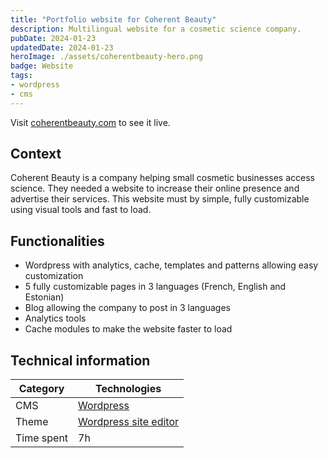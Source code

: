 ```yaml
---
title: "Portfolio website for Coherent Beauty"
description: Multilingual website for a cosmetic science company.
pubDate: 2024-01-23
updatedDate: 2024-01-23
heroImage: ./assets/coherentbeauty-hero.png
badge: Website
tags:
- wordpress
- cms
---
```


Visit [coherentbeauty.com](https://coherentbeauty.com) to see it live.

## Context

Coherent Beauty is a company helping small cosmetic businesses access science.
They needed a website to increase their online presence and advertise their services.
This website must by simple, fully customizable using visual tools and fast to load.

## Functionalities

- Wordpress with analytics, cache, templates and patterns allowing easy customization
- 5 fully customizable pages in 3 languages (French, English and Estonian)
- Blog allowing the company to post in 3 languages
- Analytics tools
- Cache modules to make the website faster to load

## Technical information

| Category | Technologies |
| --- | --- |
| CMS | [Wordpress](https://wordpress.org/)|
| Theme | [Wordpress site editor](https://wordpress.org/documentation/article/site-editor/) |
| Time spent | 7h |

